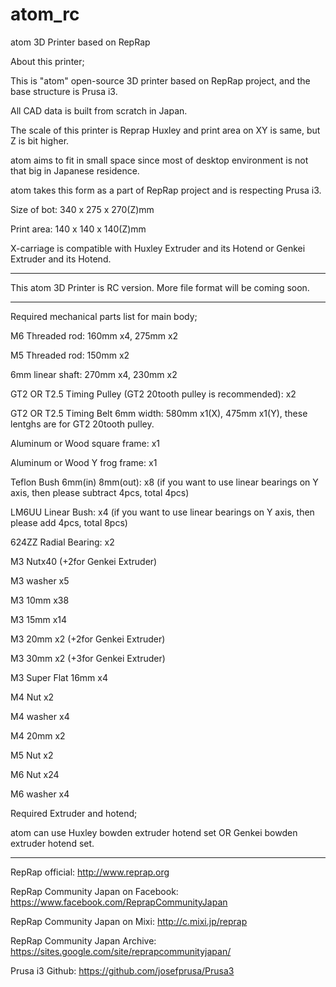 atom_rc
=======


atom 3D Printer based on RepRap


About this printer;

This is "atom" open-source 3D printer based on RepRap project, and the base structure is Prusa i3.

All CAD data is built from scratch in Japan. 

The scale of this printer is Reprap Huxley and print area on XY is same, but Z is bit higher. 


atom aims to fit in small space since most of desktop environment is not that big in Japanese residence.

atom takes this form as a part of RepRap project and is respecting Prusa i3.

Size of bot:  340 x 275 x 270(Z)mm

Print area: 140 x 140 x 140(Z)mm


X-carriage is compatible with Huxley Extruder and its Hotend or Genkei Extruder and its Hotend.

------------------------------------------------------------------

This atom 3D Printer is RC version.
More file format will be coming soon.

------------------------------------------------------------------

Required mechanical parts list for main body;

M6 Threaded rod: 160mm x4,  275mm x2

M5 Threaded rod: 150mm x2

6mm linear shaft: 270mm x4, 230mm x2

GT2 OR T2.5 Timing Pulley (GT2 20tooth pulley is recommended): x2

GT2 OR T2.5 Timing Belt 6mm width: 580mm x1(X), 475mm x1(Y), these lentghs are for GT2 20tooth pulley.

Aluminum or Wood square frame: x1

Aluminum or Wood Y frog frame: x1

Teflon Bush 6mm(in) 8mm(out): x8 (if you want to use linear bearings on Y axis, then please subtract 4pcs, total 4pcs)

LM6UU Linear Bush: x4 (if you want to use linear bearings on Y axis, then please add 4pcs, total 8pcs)

624ZZ Radial Bearing: x2


M3 Nutx40 (+2for Genkei Extruder)

M3 washer x5

M3 10mm x38

M3 15mm x14

M3 20mm x2 (+2for Genkei Extruder)



M3 30mm x2 (+3for Genkei Extruder)

M3 Super Flat 16mm x4

M4 Nut x2

M4 washer x4

M4 20mm x2

M5 Nut x2

M6 Nut x24

M6 washer x4

Required Extruder and hotend;

atom can use Huxley bowden extruder hotend set OR Genkei bowden extruder hotend set.


------------------------------------------------------------------


RepRap official: http://www.reprap.org

RepRap Community Japan on Facebook: https://www.facebook.com/ReprapCommunityJapan

RepRap Community Japan on Mixi:  http://c.mixi.jp/reprap 

RepRap Community Japan Archive:  https://sites.google.com/site/reprapcommunityjapan/

Prusa i3 Github:  https://github.com/josefprusa/Prusa3



